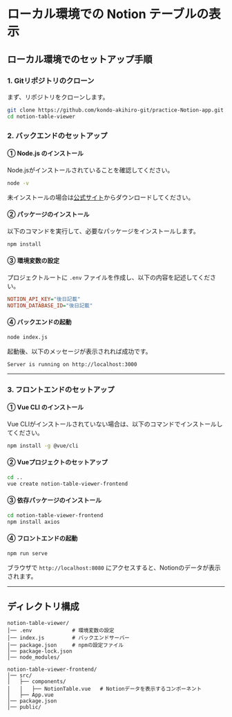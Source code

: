 # ローカル環境での Notion テーブルの表示

## ローカル環境でのセットアップ手順

### 1. Gitリポジトリのクローン
まず、リポジトリをクローンします。
```sh
git clone https://github.com/kondo-akihiro-git/practice-Notion-app.git
cd notion-table-viewer
```

### 2. バックエンドのセットアップ

#### ① Node.js のインストール
Node.jsがインストールされていることを確認してください。
```sh
node -v
```
未インストールの場合は[公式サイト](https://nodejs.org/)からダウンロードしてください。

#### ② パッケージのインストール
以下のコマンドを実行して、必要なパッケージをインストールします。
```sh
npm install
```

#### ③ 環境変数の設定
プロジェクトルートに `.env` ファイルを作成し、以下の内容を記述してください。
```ini
NOTION_API_KEY="後日記載"
NOTION_DATABASE_ID="後日記載"
```

#### ④ バックエンドの起動
```sh
node index.js
```
起動後、以下のメッセージが表示されれば成功です。
```
Server is running on http://localhost:3000
```

---

### 3. フロントエンドのセットアップ

#### ① Vue CLI のインストール
Vue CLIがインストールされていない場合は、以下のコマンドでインストールしてください。
```sh
npm install -g @vue/cli
```

#### ② Vueプロジェクトのセットアップ
```sh
cd ..
vue create notion-table-viewer-frontend
```

#### ③ 依存パッケージのインストール
```sh
cd notion-table-viewer-frontend
npm install axios
```

#### ④ フロントエンドの起動
```sh
npm run serve
```

ブラウザで `http://localhost:8080` にアクセスすると、Notionのデータが表示されます。

---

## ディレクトリ構成
```
notion-table-viewer/
│── .env             # 環境変数の設定
│── index.js         # バックエンドサーバー
│── package.json     # npmの設定ファイル
│── package-lock.json
│── node_modules/

notion-table-viewer-frontend/
│── src/
│   ├── components/
│   │   ├── NotionTable.vue   # Notionデータを表示するコンポーネント
│   ├── App.vue
│── package.json
│── public/
```

